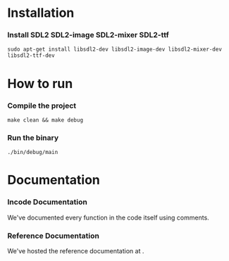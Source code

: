 # Installation
### Install SDL2 SDL2-image SDL2-mixer SDL2-ttf
```
sudo apt-get install libsdl2-dev libsdl2-image-dev libsdl2-mixer-dev libsdl2-ttf-dev

```

# How to run
### Compile the project
```
make clean && make debug
```
### Run the binary
```
./bin/debug/main
```

# Documentation
### Incode Documentation
We've documented every function in the code itself using comments.

### Reference Documentation
We've hosted the reference documentation at .
